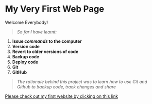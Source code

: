 # My Very First Web Page

Welcome Everybody!

>*So far I have learnt:*

1. **Issue *commands* to the computer**
2. **Version code**
3. **Revert to older versions of code**
4. **Backup code**
5. **Deploy code**
6. **Git**
7. **GitHub**

> *The rationale behind this project was to learn how to use Git and  Github to backup code, track changes and share*

[Please check out my first website by clicking on this link]( https://mrasheed008.github.io/my-first-website/)
